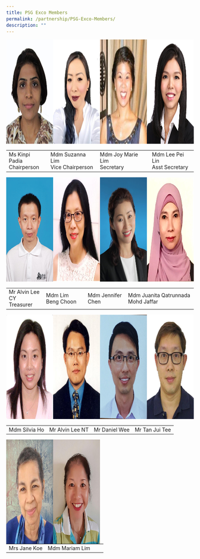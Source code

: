 ```yaml
---
title: PSG Exco Members
permalink: /partnership/PSG-Exco-Members/
description: ""
---
```

<img src="/images/Ms%20Kinpi%20Padia%20-%20Chairperson.jpeg" 
     style="width:25%;float:left;height:280px">
<img src="/images/Mdm%20Suzanna%20Lim%20-%20Vice%20%20%20%20%20%20%20%20Chairperson.jpeg" 
     style="width:25%;float:left;height:280px">
<img src="/images/Mdm%20Joy%20Marie%20Lim%20-%20Secretary.jpeg" 
     style="width:25%;float:left;height:280px">
<img src="/images/Mdm%20Lee%20Pei%20Lin-%20Asst%20%20%20%20%20%20Secretary.jpeg" 
     style="width:25%;height:280px">
		 

|||||
| -------- | -------- | -------- |-------- |
| Ms Kinpi Padia <br>Chairperson     | Mdm Suzanna Lim <br>Vice Chairperson     | Mdm Joy Marie Lim  <br>Secretary     |Mdm Lee Pei Lin <br>Asst Secretary

<img src="/images/Mr%20Alvin%20Lee%20CY-Treasurer.jpeg" 
     style="width:25%;float:left;height:280px">
<img src="/images/Mdm%20Lim%20Beng%20Choon.jpeg" 
     style="width:25%;float:left;height:280px">
<img src="/images/Mdm%20Jennifer%20Chen.jpeg" 
     style="width:25%;float:left;height:280px">
<img src="/images/Mdm%20Juanita%20Qatrunnada%20Mohd%20Jaffar.png" 
     style="width:25%;height:280px">
		 

|||||
| -------- | -------- | -------- |-------- |
| Mr Alvin Lee CY<br>Treasurer | Mdm Lim Beng Choon| Mdm Jennifer Chen |Mdm Juanita Qatrunnada Mohd Jaffar

<img src="/images/Mdm%20Silvia%20Ho.jpeg" 
     style="width:25%;float:left;height:280px">
<img src="/images/Mr%20Alvin%20Lee%20NT.jpeg" 
     style="width:25%;float:left;height:280px">
<img src="/images/Mr%20Daniel%20Wee.jpeg" 
     style="width:25%;float:left;height:280px">
<img src="/images/Mr%20Tan%20Jui%20Tee.jpeg" 
     style="width:25%;height:280px">
		 

|||||
| -------- | -------- | -------- |-------- |
| Mdm Silvia Ho | Mr Alvin Lee NT | Mr Daniel Wee|Mr Tan Jui Tee 

<img src="/images/Mrs%20Jane%20Koe.jpeg" 
     style="width:25%;float:left;height:280px">
<img src="/images/Mdm%20Mariam%20Lim.jpeg" 
     style="width:25%;float:left;height:280px">

		 
<br>

<br>

<br>

<br>

<br>

|||||
| -------- | -------- | -------- |-------- |
| Mrs Jane Koe | Mdm Mariam Lim | ||